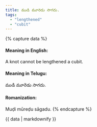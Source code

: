 ```yaml
---
title: ముడి మూరెడు సాగదు.
tags:
  - "lengthened"
  - "cubit"
---
```


{% capture data %}
#### Meaning in English:
A knot cannot be lengthened a cubit.

#### Meaning in Telugu:
ముడి మూరెడు సాగదు.

#### Romanization:
Muḍi mūreḍu sāgadu.
{% endcapture %}

{{ data | markdownify }}

